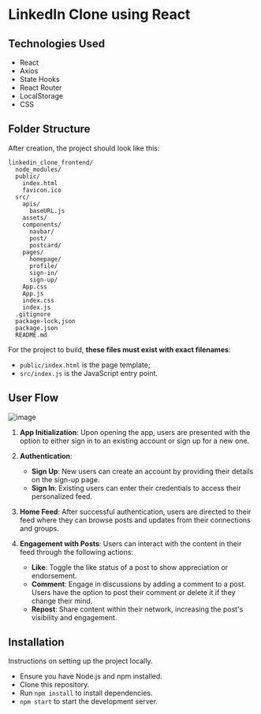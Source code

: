 # LinkedIn Clone using React

## Technologies Used
- React
- Axios
- State Hooks
- React Router
- LocalStorage
- CSS

## Folder Structure

After creation, the project should look like this:

```
linkedin_clone_frontend/
  node_modules/
  public/
    index.html
    favicon.ico
  src/
    apis/
      baseURL.js
    assets/
    components/
      navbar/
      post/
      postcard/
    pages/
      homepage/
      profile/
      sign-in/
      sign-up/
    App.css
    App.js
    index.css
    index.js
  .gitignore
  package-lock,json
  package.json
  README.md
```

For the project to build, **these files must exist with exact filenames**:

- `public/index.html` is the page template;
- `src/index.js` is the JavaScript entry point.

## User Flow
![image](https://github.com/QuanTran086/linkedin_clone_frontend/assets/130350185/d8b23e31-e6eb-4800-bcd8-908036087e40)

1. **App Initialization**: Upon opening the app, users are presented with the option to either sign in to an existing account or sign up for a new one.

2. **Authentication**:
   - **Sign Up**: New users can create an account by providing their details on the sign-up page.
   - **Sign In**: Existing users can enter their credentials to access their personalized feed.

3. **Home Feed**: After successful authentication, users are directed to their feed where they can browse posts and updates from their connections and groups.

4. **Engagement with Posts**: Users can interact with the content in their feed through the following actions:
   - **Like**: Toggle the like status of a post to show appreciation or endorsement.
   - **Comment**: Engage in discussions by adding a comment to a post. Users have the option to post their comment or delete it if they change their mind.
   - **Repost**: Share content within their network, increasing the post's visibility and engagement.

## Installation
Instructions on setting up the project locally.
- Ensure you have Node.js and npm installed.
- Clone this repository.
- Run `npm install` to install dependencies.
- `npm start` to start the development server.
